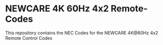 # NEWCARE 4K 60Hz 4x2 Remote-Codes
This repository contains the NEC Codes for the NEWCARE 4K@60Hz 4x2 Remote Control Codes
